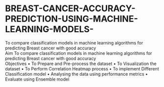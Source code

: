 # BREAST-CANCER-ACCURACY-PREDICTION-USING-MACHINE-LEARNING-MODELS-
To compare classification models in machine learning algorithms for predicting Breast cancer with good accuracy  
Aim 
To compare classification models in machine learning algorithms for predicting Breast cancer with good accuracy  
Objectives 
•	To Prepare and Pre-process the dataset 
•	To Visualization the dataset 
•	To Perform Correlation Heatmap process 
•	To implement Different Classification model 
•	Analysing the data using performance metrics 
•	Evaluate using Ensemble model 
